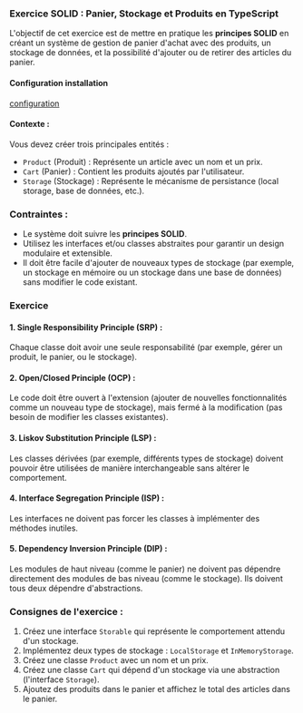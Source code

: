 ### Exercice SOLID : Panier, Stockage et Produits en TypeScript

L'objectif de cet exercice est de mettre en pratique les **principes SOLID** en créant un système de gestion de panier d'achat avec des produits, un stockage de données, et la possibilité d'ajouter ou de retirer des articles du panier.

#### Configuration installation

[configuration](./00_preparation.md)

#### Contexte :

Vous devez créer trois principales entités :
- `Product` (Produit) : Représente un article avec un nom et un prix.
- `Cart` (Panier) : Contient les produits ajoutés par l'utilisateur.
- `Storage` (Stockage) : Représente le mécanisme de persistance (local storage, base de données, etc.).

### Contraintes :
- Le système doit suivre les **principes SOLID**.
- Utilisez les interfaces et/ou classes abstraites pour garantir un design modulaire et extensible.
- Il doit être facile d'ajouter de nouveaux types de stockage (par exemple, un stockage en mémoire ou un stockage dans une base de données) sans modifier le code existant.

### Exercice

#### 1. **Single Responsibility Principle (SRP)** :
Chaque classe doit avoir une seule responsabilité (par exemple, gérer un produit, le panier, ou le stockage).

#### 2. **Open/Closed Principle (OCP)** :
Le code doit être ouvert à l'extension (ajouter de nouvelles fonctionnalités comme un nouveau type de stockage), mais fermé à la modification (pas besoin de modifier les classes existantes).

#### 3. **Liskov Substitution Principle (LSP)** :
Les classes dérivées (par exemple, différents types de stockage) doivent pouvoir être utilisées de manière interchangeable sans altérer le comportement.

#### 4. **Interface Segregation Principle (ISP)** :
Les interfaces ne doivent pas forcer les classes à implémenter des méthodes inutiles.

#### 5. **Dependency Inversion Principle (DIP)** :
Les modules de haut niveau (comme le panier) ne doivent pas dépendre directement des modules de bas niveau (comme le stockage). Ils doivent tous deux dépendre d'abstractions.

### Consignes de l'exercice :

1. Créez une interface `Storable` qui représente le comportement attendu d'un stockage.
2. Implémentez deux types de stockage : `LocalStorage` et `InMemoryStorage`.
3. Créez une classe `Product` avec un nom et un prix.
4. Créez une classe `Cart` qui dépend d'un stockage via une abstraction (l'interface `Storage`).
5. Ajoutez des produits dans le panier et affichez le total des articles dans le panier.
